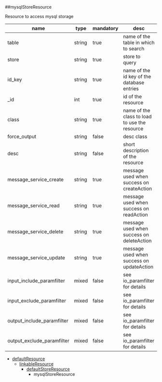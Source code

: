 ##mysqlStoreResource

Resource to access mysql storage

|name|type|mandatory|desc|
|----|----|----|----|
|table|string|true|name of the table in which to search|
|store|string|true|store to query|
|id_key|string|true|name of the id key of the database entries|
|_id|int|true|id of the resource|
|class|string|true|name of the class to load to use the resource|
|force_output|string|false|desc class|
|desc|string|false|short description of the resource|
|message_service_create|string|true|message used when success on createAction|
|message_service_read|string|true|message used when success on readAction|
|message_service_delete|string|true|message used when success on deleteAction|
|message_service_update|string|true|message used when success on updateAction|
|input_include_paramfilter|mixed|false|see io_paramfilter for details|
|input_exclude_paramfilter|mixed|false|see io_paramfilter for details|
|output_include_paramfilter|mixed|false|see io_paramfilter for details|
|output_exclude_paramfilter|mixed|false|see io_paramfilter for details|
* [defaultResource](Resources_defaultResource)
  * [linkableResource](Resources_linkableResource)
    * [defaultStoreResource](Resources_defaultStoreResource)
      * mysqlStoreResource
